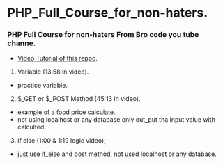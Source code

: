 # PHP_Full_Course_for_non-haters.
### PHP Full Course for non-haters From Bro code you tube channe.
- [Video Tutorial of this reppo](https://youtu.be/zZ6vybT1HQs?si=Tduc5vDxj-vLaZMG).
1. Variable (13:58 in video).
- practice variable.
2. $_GET or $_POST Method (45:13 in video).
- example of a food price calculate.
- not using localhost or any database only out_put tha input value with calculted.
3. if else (1:00 & 1:19 logic video);
- just use if_else and post method, not used localhost or any database.